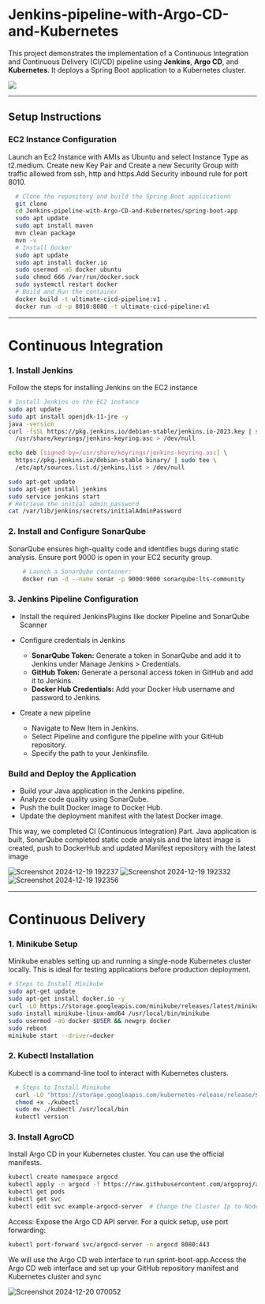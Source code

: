 # Jenkins-pipeline-with-Argo-CD-and-Kubernetes

This project demonstrates the implementation of a Continuous Integration and Continuous Delivery (CI/CD) pipeline using **Jenkins**, **Argo CD**, and **Kubernetes**. It deploys a Spring Boot application to a Kubernetes cluster.

<img src='https://user-images.githubusercontent.com/43399466/228301952-abc02ca2-9942-4a67-8293-f76647b6f9d8.png'>

---

## Setup Instructions

### EC2 Instance Configuration
Launch an Ec2 Instance with AMIs as Ubuntu and select Instance Type as t2.medium. Create new Key Pair and Create a new Security Group with traffic allowed from ssh, http and https.Add Security inbound rule for port 8010.

``` bash
  # Clone the repository and build the Spring Boot applicationn
  git clone
  cd Jenkins-pipeline-with-Argo-CD-and-Kubernetes/spring-boot-app
  sudo apt update
  sudo apt install maven
  mvn clean package
  mvn -v
  # Install Docker
  sudo apt update
  sudo apt install docker.io
  sudo usermod -aG docker ubuntu
  sudo chmod 666 /var/run/docker.sock
  sudo systemctl restart docker
  # Build and Run the container
  docker build -t ultimate-cicd-pipeline:v1 .
  docker run -d -p 8010:8080 -t ultimate-cicd-pipeline:v1

```
---

# Continuous Integration
### 1. Install Jenkins
Follow the steps for installing Jenkins on the EC2 instance

  ``` bash
  # Install Jenkins on the EC2 instance
  sudo apt update
  sudo apt install openjdk-11-jre -y
  java -version
  curl -fsSL https://pkg.jenkins.io/debian-stable/jenkins.io-2023.key | sudo tee \
    /usr/share/keyrings/jenkins-keyring.asc > /dev/null
  
  echo deb [signed-by=/usr/share/keyrings/jenkins-keyring.asc] \
    https://pkg.jenkins.io/debian-stable binary/ | sudo tee \
    /etc/apt/sources.list.d/jenkins.list > /dev/null
  
  sudo apt-get update
  sudo apt-get install jenkins
  sudo service jenkins start
  # Retrieve the initial admin password
  cat /var/lib/jenkins/secrets/initialAdminPassword

  ```

### 2. Install and Configure SonarQube
SonarQube ensures high-quality code and identifies bugs during static analysis. Ensure port 9000 is open in your EC2 security group.

``` bash
    # Launch a SonarQube container:
    docker run -d --name sonar -p 9000:9000 sonarqube:lts-community
  ```

### 3. Jenkins Pipeline Configuration
 -  Install the required JenkinsPlugins like docker Pipeline and SonarQube Scanner
 -  Configure credentials in Jenkins
     -  **SonarQube Token:** Generate a token in SonarQube and add it to Jenkins under Manage Jenkins > Credentials.
     -  **GitHub Token:** Generate a personal access token in GitHub and add it to Jenkins.
     -  **Docker Hub Credentials:** Add your Docker Hub username and password to Jenkins.
  
 -  Create a new pipeline
     - Navigate to New Item in Jenkins.
     - Select Pipeline and configure the pipeline with your GitHub repository.
     - Specify the path to your Jenkinsfile.

### Build and Deploy the Application

- Build your Java application in the Jenkins pipeline.
- Analyze code quality using SonarQube.
- Push the built Docker image to Docker Hub.
- Update the deployment manifest with the latest Docker image.

This way, we completed CI (Continuous Integration) Part. Java application is built, SonarQube completed static code analysis and the latest image is created, push to DockerHub and updated Manifest repository with the latest image

![Screenshot 2024-12-19 192237](https://github.com/user-attachments/assets/86427b8d-fbcf-4be9-8fa6-45b645bb496d)
![Screenshot 2024-12-19 192332](https://github.com/user-attachments/assets/57c41126-7b77-4c5f-b462-c2147435545b)
![Screenshot 2024-12-19 192356](https://github.com/user-attachments/assets/d9ec2b80-5f25-45ee-bf6d-453a4e2fae4e)

---

# Continuous Delivery

### 1. Minikube Setup
Minikube enables setting up and running a single-node Kubernetes cluster locally. This is ideal for testing applications before production deployment.

  ```bash
  # Steps to Install Minikube
  sudo apt-get update
  sudo apt-get install docker.io -y
  curl -LO https://storage.googleapis.com/minikube/releases/latest/minikube-linux-amd64
  sudo install minikube-linux-amd64 /usr/local/bin/minikube
  sudo usermod -aG docker $USER && newgrp docker
  sudo reboot
  minikube start --driver=docker
  
  ```
### 2. Kubectl Installation
Kubectl is a command-line tool to interact with Kubernetes clusters.
  ```bash
    # Steps to Install Minikube
    curl -LO "https://storage.googleapis.com/kubernetes-release/release/$(curl -s https://storage.googleapis.com/kubernetes-release/release/stable.txt)/bin/linux/amd64/kubectl"
    chmod +x ./kubectl
    sudo mv ./kubectl /usr/local/bin
    kubectl version
  
  ```

### 3. Install AgroCD
Install Argo CD in your Kubernetes cluster. You can use the official manifests.

  ``` bash
  kubectl create namespace argocd
  kubectl apply -n argocd -f https://raw.githubusercontent.com/argoproj/argo-cd/stable/manifests/install.yaml
  kubectl get pods
  kubectl get svc
  kubectl edit svc example-argocd-server  # Change the Cluster Ip to NodePort
 ```

Access: Expose the Argo CD API server. For a quick setup, use port forwarding:
  ```bash
  kubectl port-forward svc/argocd-server -n argocd 8080:443
  ```

We will use the Argo CD web interface to run sprint-boot-app.Access the Argo CD web interface and set up your GitHub repository manifest and Kubernetes cluster and sync


![Screenshot 2024-12-20 070052](https://github.com/user-attachments/assets/848ce0a2-00ee-4f56-9851-4b86056784e5)





